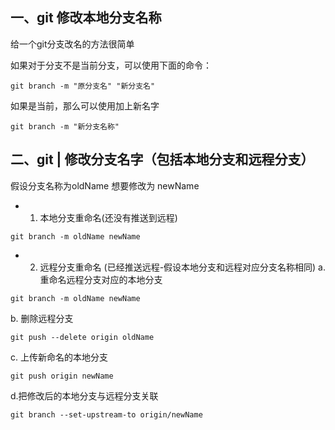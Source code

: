 ## 一、git 修改本地分支名称
给一个git分支改名的方法很简单

如果对于分支不是当前分支，可以使用下面的命令：
```shell
git branch -m "原分支名" "新分支名"
```
如果是当前，那么可以使用加上新名字
```
git branch -m "新分支名称"
```

## 二、git | 修改分支名字（包括本地分支和远程分支）
假设分支名称为oldName
想要修改为 newName
- 1. 本地分支重命名(还没有推送到远程)
```
git branch -m oldName newName
```
- 2. 远程分支重命名 (已经推送远程-假设本地分支和远程对应分支名称相同)
a. 重命名远程分支对应的本地分支
```
git branch -m oldName newName
```
b. 删除远程分支
```
git push --delete origin oldName
```
c. 上传新命名的本地分支
```
git push origin newName
```
d.把修改后的本地分支与远程分支关联
```
git branch --set-upstream-to origin/newName
```
